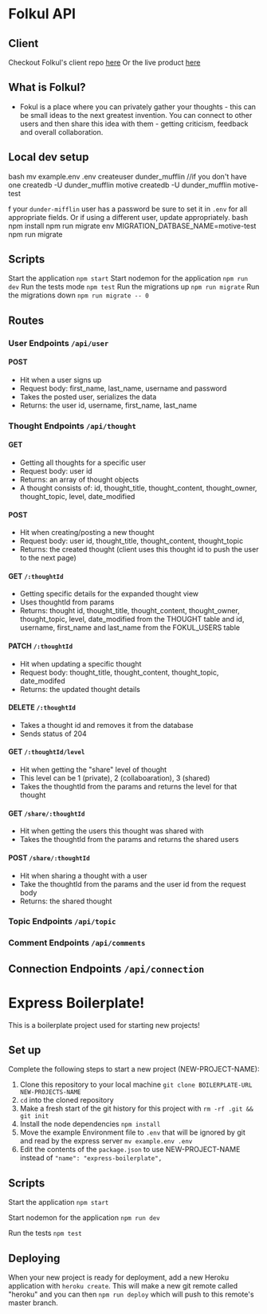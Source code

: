 # Folkul API 

## Client 
Checkout Folkul's client repo [here](https://github.com/kraigwilliams/motive-client) 
Or the live product [here](https://folkul.now.sh/)

## What is Folkul? 
- Fokul is a place where you can privately gather your thoughts - this can be small ideas to the next greatest invention. You can connect to other users and then share this idea with them - getting criticism, feedback and overall collaboration.

## Local dev setup 
bash
mv example.env .env
createuser dunder_mufflin //if you don't have one
createdb -U dunder_mufflin motive
createdb -U dunder_mufflin motive-test

f your `dunder-mifflin` user has a password be sure to set it in `.env` for all appropriate fields. Or if using a different user, update appropriately.
bash
npm install
npm run migrate
env MIGRATION_DATBASE_NAME=motive-test npm run migrate


## Scripts 
Start the application `npm start`
Start nodemon for the application `npm run dev`
Run the tests mode `npm test`
Run the migrations up `npm run migrate`
Run the migrations down `npm run migrate -- 0`

## Routes 
### User Endpoints `/api/user`
#### POST 
- Hit when a user signs up
- Request body: first_name, last_name, username and password 
- Takes the posted user, serializes the data
- Returns: the user id, username, first_name, last_name

### Thought Endpoints `/api/thought`
#### GET 
- Getting all thoughts for a specific user 
- Request body: user id 
- Returns: an array of thought objects 
- A thought consists of: id, thought_title, thought_content, thought_owner, thought_topic, level, date_modified

#### POST 
- Hit when creating/posting a new thought 
- Request body: user id, thought_title, thought_content, thought_topic
- Returns: the created thought (client uses this thought id to push the user to the next page)

#### GET `/:thoughtId`
- Getting specific details for the expanded thought view 
- Uses thoughtId from params 
- Returns: thought id, thought_title, thought_content, thought_owner, thought_topic, level, date_modified from the THOUGHT table
and id, username, first_name and last_name from the FOKUL_USERS table

#### PATCH `/:thoughtId`
- Hit when updating a specific thought 
- Request body: thought_title, thought_content, thought_topic, date_modifed
- Returns: the updated thought details 

#### DELETE `/:thoughtId`
- Takes a thought id and removes it from the database
- Sends status of 204 

#### GET `/:thoughtId/level` 
- Hit when getting the "share" level of thought 
- This level can be 1 (private), 2 (collaboaration), 3 (shared)
- Takes the thoughtId from the params and returns the level for that thought

#### GET `/share/:thoughtId`
- Hit when getting the users this thought was shared with 
- Takes the thoughtId from the params and returns the shared users

#### POST `/share/:thoughtId`
- Hit when sharing a thought with a user 
- Take the thoughtId from the params and the user id from the request body 
- Returns: the shared thought

### Topic Endpoints `/api/topic`

### Comment Endpoints  `/api/comments`

## Connection Endpoints `/api/connection`








# Express Boilerplate!

This is a boilerplate project used for starting new projects!

## Set up

Complete the following steps to start a new project (NEW-PROJECT-NAME):

1. Clone this repository to your local machine `git clone BOILERPLATE-URL NEW-PROJECTS-NAME`
2. `cd` into the cloned repository
3. Make a fresh start of the git history for this project with `rm -rf .git && git init`
4. Install the node dependencies `npm install`
5. Move the example Environment file to `.env` that will be ignored by git and read by the express server `mv example.env .env`
6. Edit the contents of the `package.json` to use NEW-PROJECT-NAME instead of `"name": "express-boilerplate",`

## Scripts

Start the application `npm start`

Start nodemon for the application `npm run dev`

Run the tests `npm test`

## Deploying

When your new project is ready for deployment, add a new Heroku application with `heroku create`. This will make a new git remote called "heroku" and you can then `npm run deploy` which will push to this remote's master branch.
